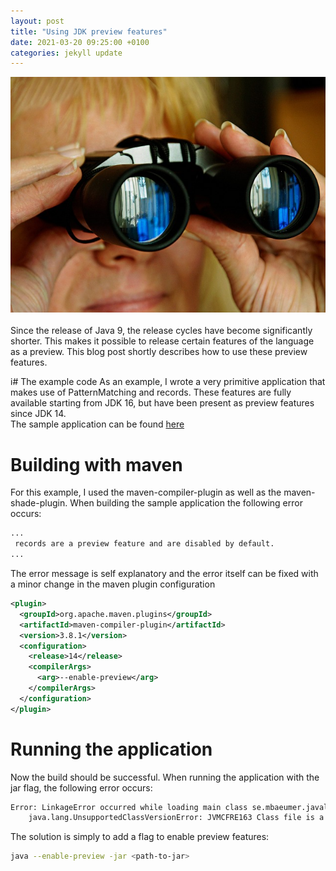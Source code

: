 ```yaml
---
layout: post
title: "Using JDK preview features"
date: 2021-03-20 09:25:00 +0100
categories: jekyll update
---
```


![](/assets/peek.jpg)
<br><br>
Since the release of Java 9, the release cycles have become significantly shorter. This makes it possible to release certain features of the language as a preview.
This blog post shortly describes how to use these preview features.

i# The example code
As an example, I wrote a very primitive application that makes use of PatternMatching and records. These features are fully available starting from JDK 16, but have been present as preview features since JDK 14.<br>
The sample application can be found [here](https://github.com/mbaeumer/java-lab/tree/master/java-14)

# Building with maven
For this example, I used the maven-compiler-plugin as well as the maven-shade-plugin.
When building the sample application the following error occurs:
```bash
...
 records are a preview feature and are disabled by default.
...
```
The error message is self explanatory and the error itself can be fixed with a minor change in the maven plugin configuration
```xml
<plugin>
  <groupId>org.apache.maven.plugins</groupId>
  <artifactId>maven-compiler-plugin</artifactId>
  <version>3.8.1</version>
  <configuration>
    <release>14</release>
    <compilerArgs>
      <arg>--enable-preview</arg>
    </compilerArgs>
  </configuration>
</plugin>
```

# Running the application
Now the build should be successful. When running the application with the jar flag, the following error occurs:
```bash
Error: LinkageError occurred while loading main class se.mbaeumer.javalab.java14.Main
	java.lang.UnsupportedClassVersionError: JVMCFRE163 Class file is a preview version but has the wrong major version or preview is not enabled.
```
The solution is simply to add a flag to enable preview features:
```bash
java --enable-preview -jar <path-to-jar>
```
